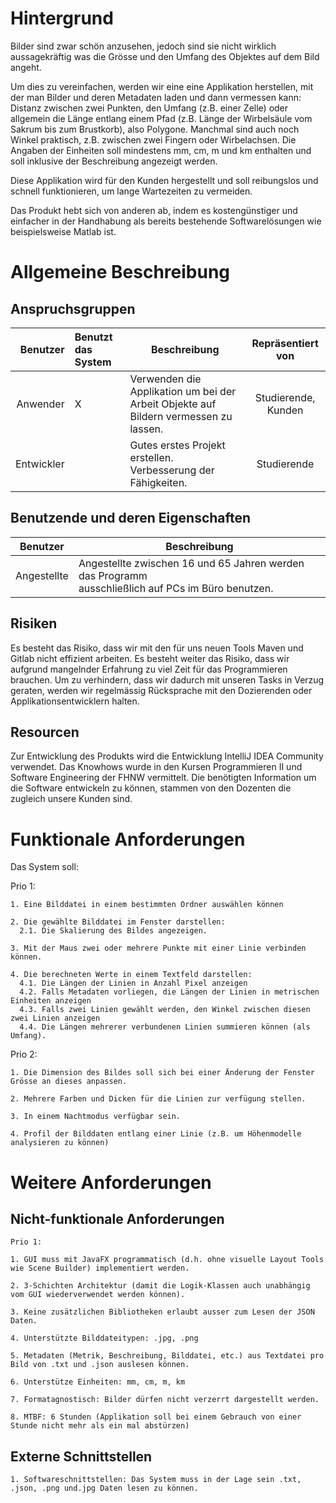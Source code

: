 # Hintergrund 

Bilder sind zwar schön anzusehen, jedoch sind sie nicht wirklich aussagekräftig was die Grösse und den Umfang des Objektes auf dem Bild angeht.  

Um dies zu vereinfachen, werden wir eine eine Applikation herstellen, mit der man Bilder und deren Metadaten laden und dann vermessen kann: Distanz zwischen zwei Punkten, den Umfang (z.B. einer Zelle) oder allgemein die Länge entlang einem Pfad (z.B. Länge der Wirbelsäule vom Sakrum bis zum Brustkorb), also Polygone. Manchmal sind auch noch Winkel praktisch, z.B. zwischen zwei Fingern oder Wirbelachsen. Die Angaben der Einheiten soll mindestens mm, cm, m und km enthalten und soll inklusive der Beschreibung angezeigt werden. 

Diese Applikation wird für den Kunden hergestellt und soll reibungslos und schnell funktionieren, um lange Wartezeiten zu vermeiden.  

Das Produkt hebt sich von anderen ab, indem es kostengünstiger und einfacher in der Handhabung als bereits bestehende Softwarelösungen wie beispielsweise Matlab ist. 

# Allgemeine Beschreibung
## Anspruchsgruppen

| Benutzer | Benutzt das System | Beschreibung | Repräsentiert von |
|--------------:|:-------------|----------------|:-------------:|
|Anwender|X       |Verwenden die Applikation um bei der Arbeit Objekte auf Bildern vermessen zu lassen. |Studierende, Kunden       |
|Entwickler|        |Gutes erstes Projekt erstellen. Verbesserung der Fähigkeiten.          |Studierende        |

## Benutzende und deren Eigenschaften

|Benutzer   | Beschreibung  |
|---|---|
|Angestellte   |Angestellte zwischen 16 und 65 Jahren werden das Programm <br> ausschließlich auf PCs im Büro benutzen.|




## Risiken

Es besteht das Risiko, dass wir mit den für uns neuen Tools Maven und Gitlab nicht effizient arbeiten.
Es besteht weiter das Risiko, dass wir aufgrund mangelnder Erfahrung zu viel Zeit für das Programmieren brauchen.
Um zu verhindern, dass wir dadurch mit unseren Tasks in Verzug geraten, werden wir regelmässig Rücksprache mit den Dozierenden oder Applikationsentwicklern halten.  

## Resourcen

Zur Entwicklung des Produkts wird die Entwicklung IntelliJ IDEA Community verwendet. Das Knowhows wurde in den Kursen Programmieren II und Software Engineering der FHNW vermittelt. Die benötigten Information um die Software entwickeln zu können, stammen von den Dozenten die zugleich unsere Kunden sind.  

# Funktionale Anforderungen

Das System soll: 

  Prio 1:
    
    1. Eine Bilddatei in einem bestimmten Ordner auswählen können
    
    2. Die gewählte Bilddatei im Fenster darstellen:
      2.1. Die Skalierung des Bildes angezeigen.
      
    3. Mit der Maus zwei oder mehrere Punkte mit einer Linie verbinden können.

    4. Die berechneten Werte in einem Textfeld darstellen:
      4.1. Die Längen der Linien in Anzahl Pixel anzeigen
      4.2. Falls Metadaten vorliegen, die Längen der Linien in metrischen Einheiten anzeigen
      4.3. Falls zwei Linien gewählt werden, den Winkel zwischen diesen zwei Linien anzeigen
      4.4. Die Längen mehrerer verbundenen Linien summieren können (als Umfang).
    
  Prio 2:
  
    1. Die Dimension des Bildes soll sich bei einer Änderung der Fenster Grösse an dieses anpassen.

    2. Mehrere Farben und Dicken für die Linien zur verfügung stellen.

    3. In einem Nachtmodus verfügbar sein.

    4. Profil der Bilddaten entlang einer Linie (z.B. um Höhenmodelle analysieren zu können)
    

# Weitere Anforderungen
## Nicht-funktionale Anforderungen

    Prio 1:

    1. GUI muss mit JavaFX programmatisch (d.h. ohne visuelle Layout Tools wie Scene Builder) implementiert werden.

    2. 3-Schichten Architektur (damit die Logik-Klassen auch unabhängig vom GUI wiederverwendet werden können).

    3. Keine zusätzlichen Bibliotheken erlaubt ausser zum Lesen der JSON Daten.
    
    4. Unterstützte Bilddateitypen: .jpg, .png

    5. Metadaten (Metrik, Beschreibung, Bilddatei, etc.) aus Textdatei pro Bild von .txt und .json auslesen können.

    6. Unterstütze Einheiten: mm, cm, m, km
   
    7. Formatagnostisch: Bilder dürfen nicht verzerrt dargestellt werden.

    8. MTBF: 6 Stunden (Applikation soll bei einem Gebrauch von einer Stunde nicht mehr als ein mal abstürzen)

  

    

## Externe Schnittstellen

    1. Softwareschnittstellen: Das System muss in der Lage sein .txt, .json, .png und.jpg Daten lesen zu können.



